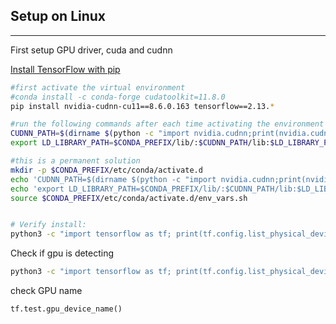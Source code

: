 ## Setup on Linux
---
First setup GPU driver, cuda and cudnn

[Install TensorFlow with pip](https://www.tensorflow.org/install/pip)
```bash
#first activate the virtual environment
#conda install -c conda-forge cudatoolkit=11.8.0
pip install nvidia-cudnn-cu11==8.6.0.163 tensorflow==2.13.*

#run the following commands after each time activating the environment
CUDNN_PATH=$(dirname $(python -c "import nvidia.cudnn;print(nvidia.cudnn.__file__)"))
export LD_LIBRARY_PATH=$CONDA_PREFIX/lib/:$CUDNN_PATH/lib:$LD_LIBRARY_PATH

#this is a permanent solution
mkdir -p $CONDA_PREFIX/etc/conda/activate.d
echo 'CUDNN_PATH=$(dirname $(python -c "import nvidia.cudnn;print(nvidia.cudnn.__file__)"))' >> $CONDA_PREFIX/etc/conda/activate.d/env_vars.sh
echo 'export LD_LIBRARY_PATH=$CONDA_PREFIX/lib/:$CUDNN_PATH/lib:$LD_LIBRARY_PATH' >> $CONDA_PREFIX/etc/conda/activate.d/env_vars.sh
source $CONDA_PREFIX/etc/conda/activate.d/env_vars.sh


# Verify install:
python3 -c "import tensorflow as tf; print(tf.config.list_physical_devices('GPU'))"
```

Check if gpu is detecting
```bash
python3 -c "import tensorflow as tf; print(tf.config.list_physical_devices('GPU'))"
```

check GPU name
```python
tf.test.gpu_device_name()
```